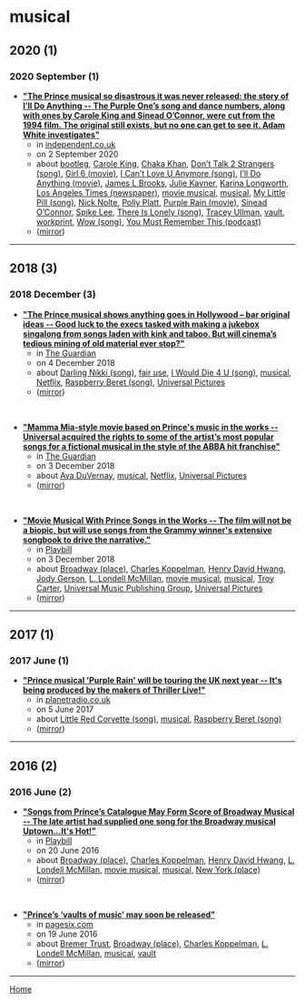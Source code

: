 # musical

## 2020 (1)

### 2020 September (1)

 - [**"The Prince musical so disastrous it was never released: the story of I’ll Do Anything -- The Purple One’s song and dance numbers, along with ones by Carole King and Sinead O’Connor, were cut from the 1994 film. The original still exists, but no one can get to see it. Adam White investigates"**](https://www.independent.co.uk/arts-entertainment/films/features/ill-do-anything-musical-cut-watch-james-l-brooks-prince-nick-nolte-polly-platt-a9700661.html)
    - in [independent.co.uk](../../publications/f-j/independent-co-uk/index.md)
    - on 2 September 2020
    - about [bootleg](../../topics/bootleg/index.md), [Carole King](../../topics/carole-king/index.md), [Chaka Khan](../../topics/chaka-khan/index.md), [Don’t Talk 2 Strangers (song)](../../topics/song/don-t-talk-2-strangers/index.md), [Girl 6 (movie)](../../topics/movie/girl-6/index.md), [I Can’t Love U Anymore (song)](../../topics/song/i-can-t-love-u-anymore/index.md), [I’ll Do Anything (movie)](../../topics/movie/i-ll-do-anything/index.md), [James L Brooks](../../topics/james-l-brooks/index.md), [Julie Kavner](../../topics/julie-kavner/index.md), [Karina Longworth](../../topics/karina-longworth/index.md), [Los Angeles Times (newspaper)](../../topics/newspaper/los-angeles-times/index.md), [movie musical](../../topics/movie-musical/index.md), [musical](../../topics/musical/index.md), [My Little Pill (song)](../../topics/song/my-little-pill/index.md), [Nick Nolte](../../topics/nick-nolte/index.md), [Polly Platt](../../topics/polly-platt/index.md), [Purple Rain (movie)](../../topics/movie/purple-rain/index.md), [Sinead O’Connor](../../topics/sinead-o-connor/index.md), [Spike Lee](../../topics/spike-lee/index.md), [There Is Lonely (song)](../../topics/song/there-is-lonely/index.md), [Tracey Ullman](../../topics/tracey-ullman/index.md), [vault](../../topics/vault/index.md), [workprint](../../topics/workprint/index.md), [Wow (song)](../../topics/song/wow/index.md), [You Must Remember This (podcast)](../../topics/podcast/you-must-remember-this/index.md)
    - ([mirror](https://web.archive.org/web/*/https://www.independent.co.uk/arts-entertainment/films/features/ill-do-anything-musical-cut-watch-james-l-brooks-prince-nick-nolte-polly-platt-a9700661.html))

----

## 2018 (3)

### 2018 December (3)

 - [**"The Prince musical shows anything goes in Hollywood – bar original ideas -- Good luck to the execs tasked with making a jukebox singalong from songs laden with kink and taboo. But will cinema’s tedious mining of old material ever stop?"**](https://www.theguardian.com/film/2018/dec/04/prince-musical-hollywood)
    - in [The Guardian](../../publications/f-j/the-guardian/index.md)
    - on 4 December 2018
    - about [Darling Nikki (song)](../../topics/song/darling-nikki/index.md), [fair use](../../topics/fair-use/index.md), [I Would Die 4 U (song)](../../topics/song/i-would-die-4-u/index.md), [musical](../../topics/musical/index.md), [Netflix](../../topics/netflix/index.md), [Raspberry Beret (song)](../../topics/song/raspberry-beret/index.md), [Universal Pictures](../../topics/universal-pictures/index.md)
    - ([mirror](https://web.archive.org/web/*/https://www.theguardian.com/film/2018/dec/04/prince-musical-hollywood))

<br />

 - [**"Mamma Mia-style movie based on Prince's music in the works -- Universal acquired the rights to some of the artist’s most popular songs for a fictional musical in the style of the ABBA hit franchise"**](https://www.theguardian.com/music/2018/dec/03/mamma-mia-style-movie-based-on-princes-music-in-the-works)
    - in [The Guardian](../../publications/f-j/the-guardian/index.md)
    - on 3 December 2018
    - about [Ava DuVernay](../../topics/ava-duvernay/index.md), [musical](../../topics/musical/index.md), [Netflix](../../topics/netflix/index.md), [Universal Pictures](../../topics/universal-pictures/index.md)
    - ([mirror](https://web.archive.org/web/*/https://www.theguardian.com/music/2018/dec/03/mamma-mia-style-movie-based-on-princes-music-in-the-works))

<br />

 - [**"Movie Musical With Prince Songs in the Works -- The film will not be a biopic, but will use songs from the Grammy winner's extensive songbook to drive the narrative."**](https://playbill.com/article/movie-musical-with-prince-songs-in-the-works)
    - in [Playbill](../../publications/p-t/playbill/index.md)
    - on 3 December 2018
    - about [Broadway (place)](../../topics/place/broadway/index.md), [Charles Koppelman](../../topics/charles-koppelman/index.md), [Henry David Hwang](../../topics/henry-david-hwang/index.md), [Jody Gerson](../../topics/jody-gerson/index.md), [L. Londell McMillan](../../topics/l-londell-mcmillan/index.md), [movie musical](../../topics/movie-musical/index.md), [musical](../../topics/musical/index.md), [Troy Carter](../../topics/troy-carter/index.md), [Universal Music Publishing Group](../../topics/universal-music-publishing-group/index.md), [Universal Pictures](../../topics/universal-pictures/index.md)
    - ([mirror](https://web.archive.org/web/*/https://playbill.com/article/movie-musical-with-prince-songs-in-the-works))

----

## 2017 (1)

### 2017 June (1)

 - [**"Prince musical 'Purple Rain' will be touring the UK next year -- It's being produced by the makers of Thriller Live!"**](https://planetradio.co.uk/magic/entertainment/theatre/prince-musical-purple-rain-uk/)
    - in [planetradio.co.uk](../../publications/p-t/planetradio-co-uk/index.md)
    - on 5 June 2017
    - about [Little Red Corvette (song)](../../topics/song/little-red-corvette/index.md), [musical](../../topics/musical/index.md), [Raspberry Beret (song)](../../topics/song/raspberry-beret/index.md)
    - ([mirror](https://web.archive.org/web/*/https://planetradio.co.uk/magic/entertainment/theatre/prince-musical-purple-rain-uk/))

----

## 2016 (2)

### 2016 June (2)

 - [**"Songs from Prince’s Catalogue May Form Score of Broadway Musical -- The late artist had supplied one song for the Broadway musical Uptown...It's Hot!"**](https://www.playbill.com/article/songs-from-princes-catalogue-may-form-score-of-broadway-musical)
    - in [Playbill](../../publications/p-t/playbill/index.md)
    - on 20 June 2016
    - about [Broadway (place)](../../topics/place/broadway/index.md), [Charles Koppelman](../../topics/charles-koppelman/index.md), [Henry David Hwang](../../topics/henry-david-hwang/index.md), [L. Londell McMillan](../../topics/l-londell-mcmillan/index.md), [movie musical](../../topics/movie-musical/index.md), [musical](../../topics/musical/index.md), [New York (place)](../../topics/place/new-york/index.md)
    - ([mirror](https://web.archive.org/web/*/https://www.playbill.com/article/songs-from-princes-catalogue-may-form-score-of-broadway-musical))

<br />

 - [**"Prince’s ‘vaults of music’ may soon be released"**](https://pagesix.com/2016/06/19/princes-vaults-of-music-may-soon-be-released/)
    - in [pagesix.com](../../publications/p-t/pagesix-com/index.md)
    - on 19 June 2016
    - about [Bremer Trust](../../topics/bremer-trust/index.md), [Broadway (place)](../../topics/place/broadway/index.md), [Charles Koppelman](../../topics/charles-koppelman/index.md), [L. Londell McMillan](../../topics/l-londell-mcmillan/index.md), [musical](../../topics/musical/index.md), [vault](../../topics/vault/index.md)
    - ([mirror](https://web.archive.org/web/*/https://pagesix.com/2016/06/19/princes-vaults-of-music-may-soon-be-released/))

----

[Home](../index.md)
